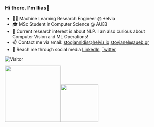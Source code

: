 ### Hi there. I'm Ilias👋


- 👨‍💻 Machine Learning Research Engineer @ Helvia
- 🎓 MSc Student in Computer Science @ AUEB
- 👀 Current research interest is about NLP. I am also curious about Computer Vision and ML Operations!
- 📫 Contact me via email: stogiannidis@helvia.io stoyianel@aueb.gr
- 📱 Reach me through social media [LinkedIn](https://www.linkedin.com/in/ilias-stogiannidis-6b3958176/), [Twitter](https://twitter.com/stoyvn_)

 ![Visitor](https://visitor-badge.laobi.icu/badge?page_id=stoyian)

<p align="left">
    <img align="centre" src="https://github-readme-stats-eight-theta.vercel.app/api?username=stoyian&show_icons=true&hide_border=true&include_all_commits=true&count_private=true&bg_color=00000000&theme=tokyonight" height=180px/><img height="120px" src="https://github-readme-stats.vercel.app/api/top-langs/?username=stoyian&hide=html&hide_title=true&hide_border=true&layout=compact&langs_count=8&theme=tokyonight&bg_color=00000000" />
</p>
